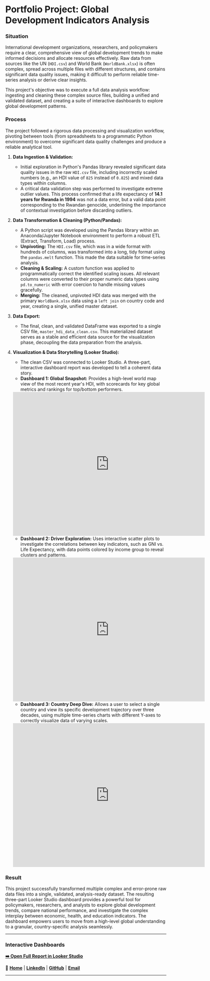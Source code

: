 # Portfolio Project: Global Development Indicators Analysis

### Situation
International development organizations, researchers, and policymakers require a clear, comprehensive view of global development trends to make informed decisions and allocate resources effectively. Raw data from sources like the UN (`HDI.csv`) and World Bank (`WorldBank.xlsx`) is often complex, spread across multiple files with different structures, and contains significant data quality issues, making it difficult to perform reliable time-series analysis or derive clear insights.

This project's objective was to execute a full data analysis workflow: ingesting and cleaning these complex source files, building a unified and validated dataset, and creating a suite of interactive dashboards to explore global development patterns.

### Process
The project followed a rigorous data processing and visualization workflow, pivoting between tools (from spreadsheets to a programmatic Python environment) to overcome significant data quality challenges and produce a reliable analytical tool.

1.  **Data Ingestion & Validation:**
    * Initial exploration in Python's Pandas library revealed significant data quality issues in the raw `HDI.csv` file, including incorrectly scaled numbers (e.g., an HDI value of `825` instead of `0.825`) and mixed data types within columns.
    * A critical data validation step was performed to investigate extreme outlier values. This process confirmed that a life expectancy of **14.1 years for Rwanda in 1994** was not a data error, but a valid data point corresponding to the Rwandan genocide, underlining the importance of contextual investigation before discarding outliers.

2.  **Data Transformation & Cleaning (Python/Pandas):**
    * A Python script was developed using the Pandas library within an Anaconda/Jupyter Notebook environment to perform a robust ETL (Extract, Transform, Load) process.
    * **Unpivoting:** The `HDI.csv` file, which was in a wide format with hundreds of columns, was transformed into a long, tidy format using the `pandas.melt` function. This made the data suitable for time-series analysis.
    * **Cleaning & Scaling:** A custom function was applied to programmatically correct the identified scaling issues. All relevant columns were converted to their proper numeric data types using `pd.to_numeric` with error coercion to handle missing values gracefully.
    * **Merging:** The cleaned, unpivoted HDI data was merged with the primary `WorldBank.xlsx` data using a `left join` on country code and year, creating a single, unified master dataset.

3.  **Data Export:**
    * The final, clean, and validated DataFrame was exported to a single CSV file, `master_hdi_data_clean.csv`. This materialized dataset serves as a stable and efficient data source for the visualization phase, decoupling the data preparation from the analysis.

4.  **Visualization & Data Storytelling (Looker Studio):**
    * The clean CSV was connected to Looker Studio. A three-part, interactive dashboard report was developed to tell a coherent data story.
    * **Dashboard 1: Global Snapshot:** Provides a high-level world map view of the most recent year's HDI, with scorecards for key global metrics and rankings for top/bottom performers.
      
    <iframe width="600" height="450" src="https://lookerstudio.google.com/embed/reporting/1926d730-a6f8-479f-9f20-0a8f4bb04653/page/tOyOF" frameborder="0" style="border:0" allowfullscreen sandbox="allow-storage-access-by-user-activation allow-scripts allow-same-origin allow-popups allow-popups-to-escape-sandbox"></iframe>

    
    * **Dashboard 2: Driver Exploration:** Uses interactive scatter plots to investigate the correlations between key indicators, such as GNI vs. Life Expectancy, with data points colored by income group to reveal clusters and patterns.
  
     <iframe width="600" height="450" src="https://lookerstudio.google.com/embed/reporting/1926d730-a6f8-479f-9f20-0a8f4bb04653/page/p_ne2olwcptd" frameborder="0" style="border:0" allowfullscreen sandbox="allow-storage-access-by-user-activation allow-scripts allow-same-origin allow-popups allow-popups-to-escape-sandbox"></iframe>

    
    * **Dashboard 3: Country Deep Dive:** Allows a user to select a single country and view its specific development trajectory over three decades, using multiple time-series charts with different Y-axes to correctly visualize data of varying scales.
  
     <iframe width="600" height="450" src="https://lookerstudio.google.com/embed/reporting/1926d730-a6f8-479f-9f20-0a8f4bb04653/page/p_djesq2dptd" frameborder="0" style="border:0" allowfullscreen sandbox="allow-storage-access-by-user-activation allow-scripts allow-same-origin allow-popups allow-popups-to-escape-sandbox"></iframe>

### Result
This project successfully transformed multiple complex and error-prone raw data files into a single, validated, analysis-ready dataset. The resulting three-part Looker Studio dashboard provides a powerful tool for policymakers, researchers, and analysts to explore global development trends, compare national performance, and investigate the complex interplay between economic, health, and education indicators. The dashboard empowers users to move from a high-level global understanding to a granular, country-specific analysis seamlessly.

---

### Interactive Dashboards

[**➡️ Open Full Report in Looker Studio**](https://lookerstudio.google.com/s/nBf9-6Lz-ck)

🔗 **[Home](../index.md)** | **[LinkedIn](https://www.linkedin.com/in/righi)** | **[GitHub](https://github.com/righi17)** | **[Email](mailto:gabriel.righi@hotmail.com)**

---
